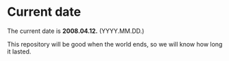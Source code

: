 # Current date

The current date is **2008.04.12.** (YYYY.MM.DD.)

This repository will be good when the world ends, so we will know how long it lasted.